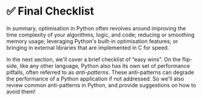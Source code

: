 # ✅ Final Checklist

In summary, optimisation in Python often revolves around improving the time complexity of your algorithms, logic, and code; reducing or smoothing memory usage; leveraging Python's built-in optimisation features; or bringing in external libraries that are implemented in C for speed. 

In the next section, we'll cover a brief checklist of “easy wins”. On the flip-side, like any other language, Python also has its own set of performance pitfalls, often referred to as *anti-patterns*. These anti-patterns can degrade the performance of a Python application if not addressed. So we'll also review common anti-patterns in Python, and provide suggestions on how to avoid them!
